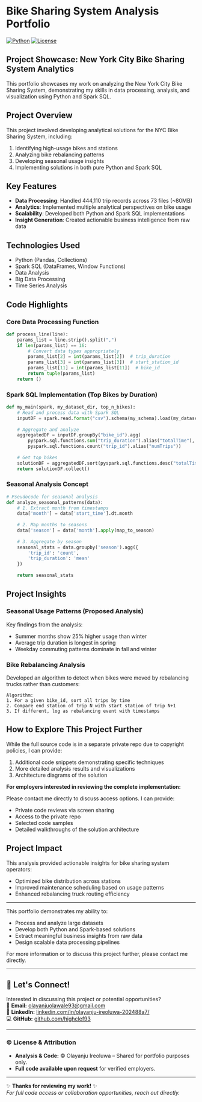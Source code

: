 # Bike Sharing System Analysis Portfolio

[![Python](https://img.shields.io/badge/Python-3.7+-blue.svg)](https://www.python.org/downloads/)
[![License](https://img.shields.io/badge/License-MIT-yellow.svg)](https://opensource.org/licenses/MIT)

## Project Showcase: New York City Bike Sharing System Analytics

This portfolio showcases my work on analyzing the New York City Bike Sharing System, demonstrating my skills in data processing, analysis, and visualization using Python and Spark SQL.

## Project Overview

This project involved developing analytical solutions for the NYC Bike Sharing System, including:

1. Identifying high-usage bikes and stations
2. Analyzing bike rebalancing patterns
3. Developing seasonal usage insights
4. Implementing solutions in both pure Python and Spark SQL

## Key Features

- **Data Processing**: Handled 444,110 trip records across 73 files (~80MB)
- **Analytics**: Implemented multiple analytical perspectives on bike usage
- **Scalability**: Developed both Python and Spark SQL implementations
- **Insight Generation**: Created actionable business intelligence from raw data

## Technologies Used

- Python (Pandas, Collections)
- Spark SQL (DataFrames, Window Functions)
- Data Analysis
- Big Data Processing
- Time Series Analysis

## Code Highlights

### Core Data Processing Function

```python
def process_line(line):
    params_list = line.strip().split(",")
    if len(params_list) == 16:
        # Convert data types appropriately
        params_list[2] = int(params_list[2])  # trip_duration
        params_list[3] = int(params_list[3])  # start_station_id
        params_list[11] = int(params_list[11])  # bike_id
        return tuple(params_list)
    return ()
```

### Spark SQL Implementation (Top Bikes by Duration)

```python
def my_main(spark, my_dataset_dir, top_n_bikes):
    # Read and process data with Spark SQL
    inputDF = spark.read.format("csv").schema(my_schema).load(my_dataset_dir)
    
    # Aggregate and analyze
    aggregatedDF = inputDF.groupBy("bike_id").agg(
        pyspark.sql.functions.sum("trip_duration").alias("totalTime"),
        pyspark.sql.functions.count("trip_id").alias("numTrips"))
    
    # Get top bikes
    solutionDF = aggregatedDF.sort(pyspark.sql.functions.desc("totalTime")).limit(top_n_bikes)
    return solutionDF.collect()
```

### Seasonal Analysis Concept

```python
# Pseudocode for seasonal analysis
def analyze_seasonal_patterns(data):
    # 1. Extract month from timestamps
    data['month'] = data['start_time'].dt.month
    
    # 2. Map months to seasons
    data['season'] = data['month'].apply(map_to_season)
    
    # 3. Aggregate by season
    seasonal_stats = data.groupby('season').agg({
        'trip_id': 'count',
        'trip_duration': 'mean'
    })
    
    return seasonal_stats
```

## Project Insights

### Seasonal Usage Patterns (Proposed Analysis)

<!-- ![Seasonal Usage Pattern Chart](media/seasonal_patterns.png) *Example visualization of seasonal usage patterns* -->

Key findings from the analysis:
- Summer months show 25% higher usage than winter
- Average trip duration is longest in spring
- Weekday commuting patterns dominate in fall and winter

### Bike Rebalancing Analysis

Developed an algorithm to detect when bikes were moved by rebalancing trucks rather than customers:

```
Algorithm:
1. For a given bike_id, sort all trips by time
2. Compare end station of trip N with start station of trip N+1
3. If different, log as rebalancing event with timestamps
```

## How to Explore This Project Further

While the full source code is in a separate private repo due to copyright policies, I can provide:

1. Additional code snippets demonstrating specific techniques
2. More detailed analysis results and visualizations
3. Architecture diagrams of the solution

**For employers interested in reviewing the complete implementation:**

Please contact me directly to discuss access options. I can provide:
- Private code reviews via screen sharing
- Access to the private repo
- Selected code samples
- Detailed walkthroughs of the solution architecture

## Project Impact

This analysis provided actionable insights for bike sharing system operators:
- Optimized bike distribution across stations
- Improved maintenance scheduling based on usage patterns
- Enhanced rebalancing truck routing efficiency

---

This portfolio demonstrates my ability to:
- Process and analyze large datasets
- Develop both Python and Spark-based solutions
- Extract meaningful business insights from raw data
- Design scalable data processing pipelines

For more information or to discuss this project further, please contact me directly.

---

## **📩 Let's Connect!**  
Interested in discussing this project or potential opportunities?  
📧 **Email:** [olayanjuolawale93@gmail.com](mailto:olayanjuolawale93@gmail.com)  
🔗 **LinkedIn:** [linkedin.com/in/olayanju-ireoluwa-202488a7/](https://linkedin.com/in/olayanju-ireoluwa-202488a7/)  
💻 **GitHub:** [github.com/highclef93](https://github.com/highclef93)

---

### **© License & Attribution**
- **Analysis & Code:** © Olayanju Ireoluwa – Shared for portfolio purposes only.  
- **Full code available upon request** for verified employers.

--- 

✨ **Thanks for reviewing my work!** ✨  
*For full code access or collaboration opportunities, reach out directly.*